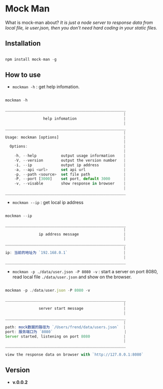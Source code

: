 # Mock Man

What is mock-man about? *It is just a node server to response data from local file, ie user.json, then you don't need hard coding in your static files.*

## Installation

```javascript

npm install mock-man -g

```

## How to use

- `mockman -h` : get help infomation.

```javascript

mockman -h

______________________________________________________
                                                     |
                 help infomation                     |
                                                     |
______________________________________________________
                                                     |
Usage: mockman [options]                             |
                                                     |
  Options:                                           |
                                                     |
    -h, --help           output usage information    |
    -V, --version        output the version number   |
    -i, --ip             output ip address           |
    -a, --api <url>      set api url                 |
    -p, --path <source>  set file path               |
    -P, --port [3000]    set port, default 3000      |
    -v, --visable        show response in browser    |
                                                     |
______________________________________________________

```

- `mockman --ip` : get local ip address

```javascript

mockman --ip

______________________________________________________
                                                     |
               ip address message                    |
                                                     |
______________________________________________________
                                                     |
ip: 当前的地址为 `192.168.0.1`                         |
                                                     |
______________________________________________________

```

- `mockman -p ./data/user.json -P 8080 -v` : start a server on port 8080, read local file `./data/user.json` and show on the browser.

```javascript

mockman -p ./data/user.json -P 8080 -v

______________________________________________________
                                                     |
               server start message                  |
                                                     |
______________________________________________________
                                                     |
path: mock数据的路径为 `/Users/frend/data/users.json`  |
port: 服务端口为 `8080`                                |
Server started, listening on port 8080               |
                                                     |
______________________________________________________

view the response data on browser with `http://127.0.0.1:8080`

```

## Version

- **v.0.0.2**
